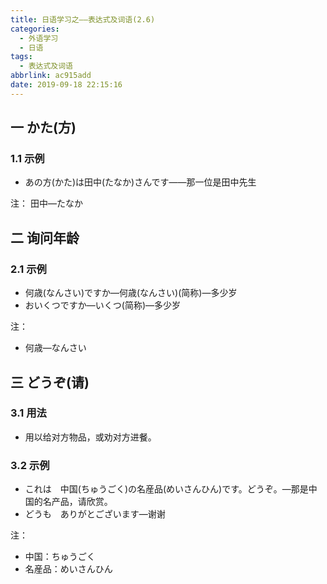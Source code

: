 ```yaml
---
title: 日语学习之——表达式及词语(2.6)
categories:
  - 外语学习
  - 日语
tags:
  - 表达式及词语
abbrlink: ac915add
date: 2019-09-18 22:15:16
---
```


## 一 かた(方)

### 1.1 示例

* あの方(かた)は田中(たなか)さんです——那一位是田中先生

注： 田中—たなか

<!--more-->

## 二 询问年龄

### 2.1 示例

* 何歳(なんさい)ですか—何歳(なんさい)(简称)—多少岁
* おいくつですか—いくつ(简称)—多少岁

注：

* 何歳—なんさい

## 三 どうぞ(请)
### 3.1 用法

* 用以给对方物品，或劝对方进餐。

### 3.2  示例

* これは　中国(ちゅうごく)の名産品(めいさんひん)です。どうぞ。—那是中国的名产品，请欣赏。
* どうも　ありがとございます—谢谢

注：

* 中国：ちゅうごく
* 名産品：めいさんひん

